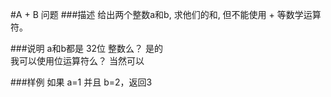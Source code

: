 #A + B 问题 
###描述
给出两个整数a和b, 求他们的和, 但不能使用 + 等数学运算符。

###说明
a和b都是 32位 整数么？
是的   
我可以使用位运算符么？
当然可以

###样例
如果 a=1 并且 b=2，返回3